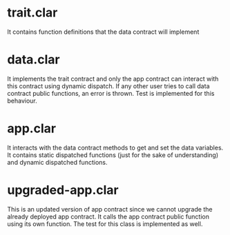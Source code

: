 # trait.clar

It contains function definitions that the data contract will implement

# data.clar

It implements the trait contract and only the app contract can interact with this contract using dynamic dispatch. If any other user tries to call data contract public functions, an error is thrown. Test is implemented for this behaviour.

# app.clar

It interacts with the data contract methods to get and set the data variables. It contains static dispatched functions (just for the sake of understanding) and dynamic dispatched functions.

# upgraded-app.clar

This is an updated version of app contract since we cannot upgrade the already deployed app contract. It calls the app contract public function using its own function. The test for this class is implemented as well.
